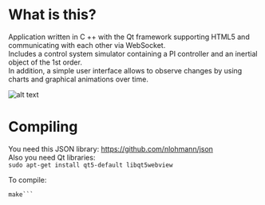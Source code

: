 What is this?
=============

Application written in C ++ with the Qt framework supporting HTML5 and communicating with each other via WebSocket.  
Includes a control system simulator containing a PI controller and an inertial object of the 1st order.  
In addition, a simple user interface allows to observe changes by using charts and graphical animations over time.  
  
![alt text](https://i.imgur.com/3RxJFBQ.png)
  
  
Compiling
=========

You need this JSON library: https://github.com/nlohmann/json  
Also you need Qt libraries:  
```sudo apt-get install qt5-default libqt5webview```  
  
To compile:
```qmake  
make```
